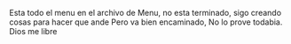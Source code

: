 Esta todo el menu en el archivo de Menu, no esta terminado, sigo creando cosas para hacer que ande
Pero va bien encaminado, No lo prove todabia.
Dios me libre 

